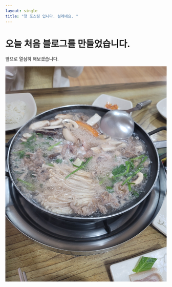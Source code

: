 ```yaml
---
layout: single
title: "첫 포스팅 입니다. 설레네요. "
---
```


# 오늘 처음 블로그를 만들었습니다.

앞으로 열심히 해보겠습니다.



![20210809_191705](../images/2023-05-20-first/20210809_191705.jpg)

